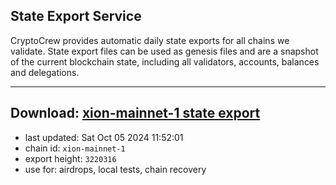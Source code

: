 ## State Export Service
CryptoCrew provides automatic daily state exports for all chains we validate. State export files can be used as genesis files and are a snapshot of the current blockchain state, including all validators, accounts, balances and delegations.

---
**Download: [xion-mainnet-1 state export](https://dl-eu2.ccvalidators.com/SERVICE/xion/xion-mainnet-1_export_3220316.json)**
---

- last updated: Sat Oct 05 2024 11:52:01
- chain id: `xion-mainnet-1`
- export height: `3220316`
- use for: airdrops, local tests, chain recovery
